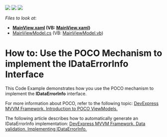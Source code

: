 <!-- default badges list -->
![](https://img.shields.io/endpoint?url=https://codecentral.devexpress.com/api/v1/VersionRange/128658420/14.2.6%2B)
[![](https://img.shields.io/badge/Open_in_DevExpress_Support_Center-FF7200?style=flat-square&logo=DevExpress&logoColor=white)](https://supportcenter.devexpress.com/ticket/details/E5151)
[![](https://img.shields.io/badge/📖_How_to_use_DevExpress_Examples-e9f6fc?style=flat-square)](https://docs.devexpress.com/GeneralInformation/403183)
<!-- default badges end -->
<!-- default file list -->
*Files to look at*:

* **[MainView.xaml](./CS/View/MainView.xaml) (VB: [MainView.xaml](./VB/View/MainView.xaml))**
* [MainViewModel.cs](./CS/ViewModel/MainViewModel.cs) (VB: [MainViewModel.vb](./VB/ViewModel/MainViewModel.vb))
<!-- default file list end -->
# How to: Use the POCO Mechanism to implement the IDataErrorInfo Interface


<p>This Code Example demonstrates how you use the POCO mechanism to implement the <strong>IDataErrorInfo</strong> interface.</p><p>For more information about POCO, refer to the following topic: <a href="https://community.devexpress.com/blogs/wpf/archive/2013/12/04/devexpress-mvvm-framework-introduction-to-poco-viewmodels.aspx"><u>DevExpress MVVM Framework. Introduction to POCO ViewModels.</u></a></p><p>The following article describes how to automatically generate an IDataErrorInfo implementation: <a href="https://community.devexpress.com/blogs/wpf/archive/2014/03/18/devexpress-mvvm-framework-data-validation-implementing-idataerrorinfo.aspx"><u>DevExpress MVVM Framework. Data validation. Implementing IDataErrorInfo.</u></a></p><br />


<br/>


